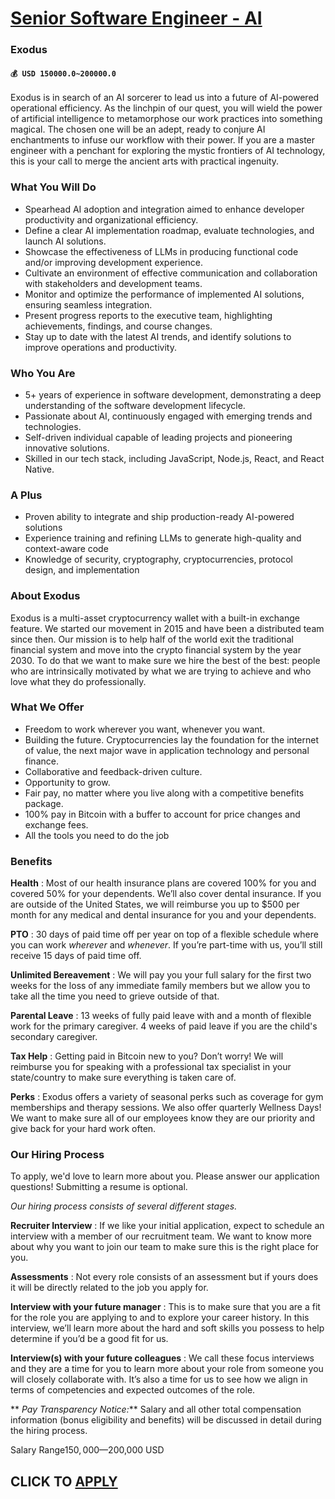 # [Senior Software Engineer - AI](https://www.remotewlb.com/apply/senior-software-engineer-ai-86684)  
### Exodus  
#### `💰 USD 150000.0~200000.0`  

Exodus is in search of an AI sorcerer to lead us into a future of AI-powered operational efficiency. As the linchpin of our quest, you will wield the power of artificial intelligence to metamorphose our work practices into something magical. The chosen one will be an adept, ready to conjure AI enchantments to infuse our workflow with their power. If you are a master engineer with a penchant for exploring the mystic frontiers of AI technology, this is your call to merge the ancient arts with practical ingenuity.

### What You Will Do

  * Spearhead AI adoption and integration aimed to enhance developer productivity and organizational efficiency.
  * Define a clear AI implementation roadmap, evaluate technologies, and launch AI solutions.
  * Showcase the effectiveness of LLMs in producing functional code and/or improving development experience.
  * Cultivate an environment of effective communication and collaboration with stakeholders and development teams. 
  * Monitor and optimize the performance of implemented AI solutions, ensuring seamless integration.
  * Present progress reports to the executive team, highlighting achievements, findings, and course changes.
  * Stay up to date with the latest AI trends, and identify solutions to improve operations and productivity.

### Who You Are

  * 5+ years of experience in software development, demonstrating a deep understanding of the software development lifecycle.
  * Passionate about AI, continuously engaged with emerging trends and technologies.
  * Self-driven individual capable of leading projects and pioneering innovative solutions.
  * Skilled in our tech stack, including JavaScript, Node.js, React, and React Native.

### A Plus

  * Proven ability to integrate and ship production-ready AI-powered solutions
  * Experience training and refining LLMs to generate high-quality and context-aware code
  * Knowledge of security, cryptography, cryptocurrencies, protocol design, and implementation

### About Exodus

Exodus is a multi-asset cryptocurrency wallet with a built-in exchange feature. We started our movement in 2015 and have been a distributed team since then. Our mission is to help half of the world exit the traditional financial system and move into the crypto financial system by the year 2030. To do that we want to make sure we hire the best of the best: people who are intrinsically motivated by what we are trying to achieve and who love what they do professionally.

### What We Offer

  * Freedom to work wherever you want, whenever you want.
  * Building the future. Cryptocurrencies lay the foundation for the internet of value, the next major wave in application technology and personal finance.
  * Collaborative and feedback-driven culture.
  * Opportunity to grow.
  * Fair pay, no matter where you live along with a competitive benefits package.
  * 100% pay in Bitcoin with a buffer to account for price changes and exchange fees.
  * All the tools you need to do the job 

### Benefits

 **Health** : Most of our health insurance plans are covered 100% for you and covered 50% for your dependents. We’ll also cover dental insurance. If you are outside of the United States, we will reimburse you up to $500 per month for any medical and dental insurance for you and your dependents.

 **PTO** : 30 days of paid time off per year on top of a flexible schedule where you can work _wherever_ and _whenever_. If you’re part-time with us, you’ll still receive 15 days of paid time off.

 **Unlimited Bereavement** : We will pay you your full salary for the first two weeks for the loss of any immediate family members but we allow you to take all the time you need to grieve outside of that.

 **Parental Leave** : 13 weeks of fully paid leave with and a month of flexible work for the primary caregiver. 4 weeks of paid leave if you are the child's secondary caregiver.

 **Tax Help** : Getting paid in Bitcoin new to you? Don’t worry! We will reimburse you for speaking with a professional tax specialist in your state/country to make sure everything is taken care of.

 **Perks** : Exodus offers a variety of seasonal perks such as coverage for gym memberships and therapy sessions. We also offer quarterly Wellness Days! We want to make sure all of our employees know they are our priority and give back for your hard work often.

### Our Hiring Process

To apply, we'd love to learn more about you. Please answer our application questions! Submitting a resume is optional.

 _Our hiring process consists of several different stages._

 **Recruiter Interview** : If we like your initial application, expect to schedule an interview with a member of our recruitment team. We want to know more about why you want to join our team to make sure this is the right place for you.

 **Assessments** : Not every role consists of an assessment but if yours does it will be directly related to the job you apply for.

 **Interview with your future manager** : This is to make sure that you are a fit for the role you are applying to and to explore your career history. In this interview, we’ll learn more about the hard and soft skills you possess to help determine if you’d be a good fit for us.

 **Interview(s) with your future colleagues** : We call these focus interviews and they are a time for you to learn more about your role from someone you will closely collaborate with. It’s also a time for us to see how we align in terms of competencies and expected outcomes of the role.

 ** _Pay Transparency Notice:_** Salary and all other total compensation information (bonus eligibility and benefits) will be discussed in detail during the hiring process.

Salary Range$150,000—$200,000 USD  
## CLICK TO [APPLY](https://www.remotewlb.com/apply/senior-software-engineer-ai-86684)

